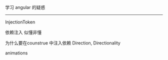 <!--
 * @Author: zhangshaolong
 * @Date: 2021-12-25 10:14:13
-->
学习 angular 的疑惑 

_______________
InjectionToken

依赖注入 似懂非懂

为什么要在counstrue 中注入依赖
Direction, Directionality 

animations



